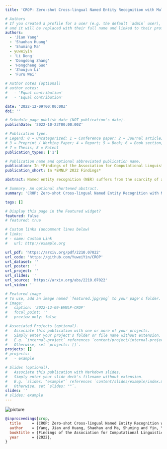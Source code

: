 ```yaml
---
title: 'CROP: Zero-shot Cross-lingual Named Entity Recognition with Multilingual Labeled Sequence Translation'

# Authors
# If you created a profile for a user (e.g. the default `admin` user), write the username (folder name) here
# and it will be replaced with their full name and linked to their profile.
authors:
  - 'Jian Yang'
  - 'Shaohan Huang'
  - 'Shuming Ma'
  - yuweiyin
  - 'Li Dong'
  - 'Dongdong Zhang'
  - 'Hongcheng Guo'
  - 'Zhoujun Li'
  - 'Furu Wei'

# Author notes (optional)
# author_notes:
#   - 'Equal contribution'
#   - 'Equal contribution'

date: '2022-12-09T00:00:00Z'
doi: ''

# Schedule page publish date (NOT publication's date).
publishDate: '2022-10-23T00:00:00Z'

# Publication type.
# Legend: 0 = Uncategorized; 1 = Conference paper; 2 = Journal article;
# 3 = Preprint / Working Paper; 4 = Report; 5 = Book; 6 = Book section;
# 7 = Thesis; 8 = Patent
publication_types: ['1']

# Publication name and optional abbreviated publication name.
publication: In *Findings of the Association for Computational Linguistics EMNLP 2022*
publication_short: In *EMNLP 2022 Findings*

abstract: Named entity recognition (NER) suffers from the scarcity of annotated training data, especially for low-resource languages without labeled data. Cross-lingual NER has been proposed to alleviate this issue by transferring knowledge from high-resource languages to low-resource languages via aligned cross-lingual representations or machine translation results. However, the performance of cross-lingual NER methods is severely affected by the unsatisfactory quality of translation or label projection. To address these problems, we propose a Cross-lingual Entity Projection framework (CROP) to enable zero-shot cross-lingual NER with the help of a multilingual labeled sequence translation model. Specifically, the target sequence is first translated into the source language and then tagged by a source NER model. We further adopt a labeled sequence translation model to project the tagged sequence back to the target language and label the target raw sentence. Ultimately, the whole pipeline is integrated into an end-to-end model by the way of self-training. Experimental results on two benchmarks demonstrate that our method substantially outperforms the previous strong baseline by a large margin of +3 ~ 7 F1 scores and achieves state-of-the-art performance.

# Summary. An optional shortened abstract.
summary: 'CROP: Zero-shot Cross-lingual Named Entity Recognition with Multilingual Labeled Sequence Translation'

tags: []

# Display this page in the Featured widget?
featured: false
# featured: true

# Custom links (uncomment lines below)
# links:
# - name: Custom Link
#   url: http://example.org

url_pdf: 'https://arxiv.org/pdf/2210.07022'
url_code: 'https://github.com/YuweiYin/CROP'
url_dataset: ''
url_poster: ''
url_project: ''
url_slides: ''
url_source: 'https://arxiv.org/abs/2210.07022'
url_video: ''

# Featured image
# To use, add an image named `featured.jpg/png` to your page's folder.
# image:
#   caption: '2022-12-09-EMNLP-CROP'
#   focal_point: ''
#   preview_only: false

# Associated Projects (optional).
#   Associate this publication with one or more of your projects.
#   Simply enter your project's folder or file name without extension.
#   E.g. `internal-project` references `content/project/internal-project/index.md`.
#   Otherwise, set `projects: []`.
projects: []
# projects:
#   - example

# Slides (optional).
#   Associate this publication with Markdown slides.
#   Simply enter your slide deck's filename without extension.
#   E.g. `slides: "example"` references `content/slides/example/index.md`.
#   Otherwise, set `slides: ""`.
slides: ''
# slides: example
---
```


<!-- {{% callout note %}} -->
<!-- Click the _Cite_ button above to demo the feature to enable visitors to import publication metadata into their reference management software. -->
<!-- {{% /callout %}} -->

<!-- {{% callout note %}} -->
<!-- Create your slides in Markdown - click the _Slides_ button to check out the example. -->
<!-- {{% /callout %}} -->

<!-- Supplementary notes can be added here, including [code, math, and images](https://wowchemy.com/docs/writing-markdown-latex/). -->

<script src="https://polyfill.io/v3/polyfill.min.js?features=es6"></script>
<script id="MathJax-script" async src="https://cdn.jsdelivr.net/npm/mathjax@3/es5/tex-mml-chtml.js"></script>
<script> 
MathJax = {
  tex: {
    inlineMath: [['$', '$']],
    processEscapes: true
  }
};
</script>

![picture](https://yuweiyin.com/files/img/2022-12-09-EMNLP-CROP.png)

```bibtex
@inproceedings{crop,
  title     = {CROP: Zero-shot Cross-lingual Named Entity Recognition with Multilingual Labeled Sequence Translation},
  author    = {Yang, Jian and Huang, Shaohan and Ma, Shuming and Yin, Yuwei and Dong, Li and Zhang, Dongdong and Guo, Hongcheng and Li, Zhoujun and Wei, Furu},
  booktitle = {Findings of the Association for Computational Linguistics: EMNLP 2022},
  year      = {2022},
}
```
